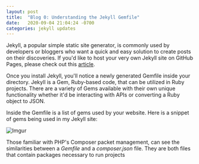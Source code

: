 ```yaml
---
layout: post
title:  "Blog 0: Understanding the Jekyll Gemfile"
date:   2020-09-04 21:04:24 -0700
categories: jekyll updates
---
```


Jekyll, a popular simple static site generator, is commonly used by developers or bloggers who want a quick and easy solution to create posts on their discoveries. If you'd like to host your very own Jekyll site on GitHub Pages, please check out this [article][GitHub-Page-with-Jekyll].

Once you install Jekyll, you'll notice a newly generated Gemfile inside your directory. Jekyll is a Gem, Ruby-based code, that can be utilized in Ruby projects. There are a variety of Gems available with their own unique functionality whether it'd be interacting with APIs or converting a Ruby object to JSON. 

Inside the Gemfile is a list of gems used by your website. Here is a snippet of gems being used in my Jekyll site:

![Imgur](https://i.imgur.com/QZV4WS1.png)

Those familiar with PHP's Composer packet management, can see the similarities between a *Gemfile* and a *composer.json* file. They are both files that contain packages necessary to run projects





[GitHub-Page-with-Jekyll]: https://docs.github.com/en/github/working-with-github-pages/creating-a-github-pages-site-with-jekyll
[Bundler-on-Mac]:          https://bundler.io/
[Jekyll-Mac]:              https://jekyllrb.com/docs/installation/macos/
